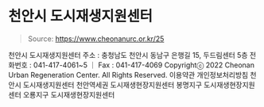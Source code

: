# 천안시 도시재생지원센터

> Source: https://www.cheonanurc.or.kr/25

천안시 도시재생지원센터
주소 : 충청남도 천안시 동남구 은행길 15, 두드림센터 5층
전화번호 : 041-417-4061~5 ｜ Fax : 041-417-4069
Copyrightⓒ 2022 Cheonan Urban Regeneration Center. All Rights Reserved.
이용약관
개인정보처리방침
천안시 도시재생지원센터
천안역세권 도시재생현장지원센터
봉명지구 도시재생현장지원센터
오룡지구 도시재생현장지원센터